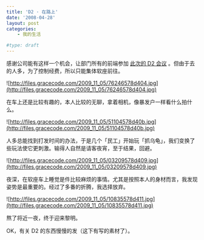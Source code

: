 ```yaml
---
title: 'D2 · 在路上'
date: '2008-04-28'
layout: post
categories:
    - 我的生活

#type: draft
---
```


感谢公司能有这样一个机会，让部门所有的前端参加 [此次的 D2 会议]({{site.urls}}/posts/1238/) 。但由于去的人多，为了控制经费，所以只能集体软座前往。

![http://files.gracecode.com/2009_11_05/76246578d404.jpg](http://files.gracecode.com/2009_11_05/76246578d404.jpg)

在车上还是比较有趣的，本人比较的无聊，拿着相机，像暴发户一样看什么拍什么。

![http://files.gracecode.com/2009_11_05/51104578d40b.jpg](http://files.gracecode.com/2009_11_05/51104578d40b.jpg)

人多总能找到打发时间的办法，于是几个「民工」开始玩「抓乌龟」，我们变换了些玩法使它更刺激。输得人自然是请客夜宵，至于结果，回避。

![http://files.gracecode.com/2009_11_05/03209578d409.jpg](http://files.gracecode.com/2009_11_05/03209578d409.jpg)

夜深，在软座车上睡觉是件比较麻烦的事情。尤其是按照本人的身材而言，我发现姿势是最重要的。经过了多番的折腾，我选择放弃。

![http://files.gracecode.com/2009_11_05/10835578d411.jpg](http://files.gracecode.com/2009_11_05/10835578d411.jpg)

熬了将近一夜，终于迎来黎明。

OK，有关 D2 的东西慢慢的发（这下有写的素材了）。
